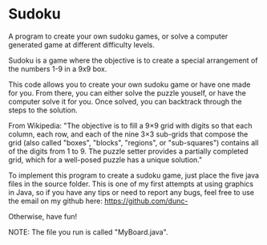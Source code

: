 # Sudoku
A program to create your own sudoku games, or solve a computer generated game at different difficulty levels.

Sudoku is a game where the objective is to create a special arrangement of the numbers 1-9
in a 9x9 box.

This code allows you to create your own sudoku game or have one made for you. From there,
you can either solve the puzzle youself, or have the computer solve it for you. Once solved,
you can backtrack through the steps to the solution.

From Wikipedia: "The objective is to fill a 9×9 grid with digits so that each column, each
row, and each of the nine 3×3 sub-grids that compose the grid (also called "boxes",
"blocks", "regions", or "sub-squares") contains all of the digits from 1 to 9. The puzzle 
setter provides a partially completed grid, which for a well-posed puzzle has a unique 
solution."

To implement this program to create a sudoku game, just place the five java files in the 
source folder. This is one of my first attempts at using graphics in Java, so if you have
any tips or need to report any bugs, feel free to use the email on my github
here: https://github.com/dunc-

Otherwise, have fun!

NOTE: The file you run is called "MyBoard.java".

